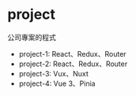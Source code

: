 # project

公司專案的程式

-   project-1: React、Redux、Router
-   project-2: React、Redux、Router
-   project-3: Vux、Nuxt
-   project-4: Vue 3、Pinia
